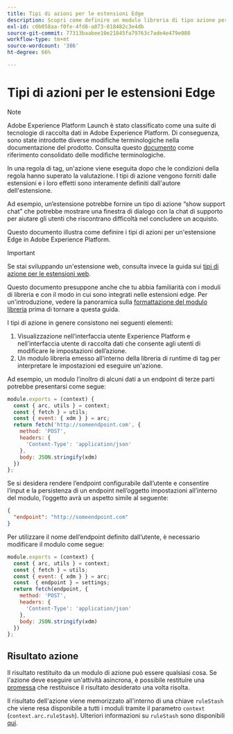 ```yaml
---
title: Tipi di azioni per le estensioni Edge
description: Scopri come definire un modulo libreria di tipo azione per un’estensione tag in una proprietà edge.
exl-id: c0b058aa-f0fe-4fd8-a873-018482c3e4db
source-git-commit: 77313baabee10e21845fa79763c7ade4e479e080
workflow-type: tm+mt
source-wordcount: '386'
ht-degree: 66%

---
```


# Tipi di azioni per le estensioni Edge

>[!NOTE]
>
>Adobe Experience Platform Launch è stato classificato come una suite di tecnologie di raccolta dati in Adobe Experience Platform. Di conseguenza, sono state introdotte diverse modifiche terminologiche nella documentazione del prodotto. Consulta questo [documento](../../term-updates.md) come riferimento consolidato delle modifiche terminologiche.

In una regola di tag, un&#39;azione viene eseguita dopo che le condizioni della regola hanno superato la valutazione. I tipi di azione vengono forniti dalle estensioni e i loro effetti sono interamente definiti dall&#39;autore dell&#39;estensione.

Ad esempio, un’estensione potrebbe fornire un tipo di azione “show support chat” che potrebbe mostrare una finestra di dialogo con la chat di supporto per aiutare gli utenti che riscontrano difficoltà nel concludere un acquisto.

Questo documento illustra come definire i tipi di azioni per un&#39;estensione Edge in Adobe Experience Platform.

>[!IMPORTANT]
>
>Se stai sviluppando un&#39;estensione web, consulta invece la guida sui [tipi di azione per le estensioni web](../web/action-types.md).
>
>Questo documento presuppone anche che tu abbia familiarità con i moduli di libreria e con il modo in cui sono integrati nelle estensioni edge. Per un&#39;introduzione, vedere la panoramica sulla [formattazione del modulo libreria](./format.md) prima di tornare a questa guida.

I tipi di azione in genere consistono nei seguenti elementi:

1. Visualizzazione nell’interfaccia utente Experience Platform e nell’interfaccia utente di raccolta dati che consente agli utenti di modificare le impostazioni dell’azione.
2. Un modulo libreria emesso all&#39;interno della libreria di runtime di tag per interpretare le impostazioni ed eseguire un&#39;azione.

Ad esempio, un modulo l’inoltro di alcuni dati a un endpoint di terze parti potrebbe presentarsi come segue:

```js
module.exports = (context) {
  const { arc, utils } = context;
  const { fetch } = utils;
  const { event: { xdm } } = arc;
  return fetch('http://someendpoint.com', {
    method: 'POST',
    headers: {
      'Content-Type': 'application/json'
    },
    body: JSON.stringify(xdm)
  })
};
```

Se si desidera rendere l’endpoint configurabile dall’utente e consentire l’input e la persistenza di un endpoint nell’oggetto impostazioni all’interno del modulo, l’oggetto avrà un aspetto simile al seguente:

```json
{
  "endpoint": "http://someendpoint.com"
}
```

Per utilizzare il nome dell’endpoint definito dall’utente, è necessario modificare il modulo come segue:

```js
module.exports = (context) {
  const { arc, utils } = context;
  const { fetch } = utils;
  const { event: { xdm } } = arc;
  const  { endpoint } = settings;
  return fetch(endpoint, {
    method: 'POST',
    headers: {
      'Content-Type': 'application/json'
    },
    body: JSON.stringify(xdm)
  })
};
```

## Risultato azione

Il risultato restituito da un modulo di azione può essere qualsiasi cosa. Se l&#39;azione deve eseguire un&#39;attività asincrona, è possibile restituire una [promessa](https://developer.mozilla.org/en-US/docs/Web/JavaScript/Reference/Global_Objects/Promise) che restituisce il risultato desiderato una volta risolta.

Il risultato dell&#39;azione viene memorizzato all&#39;interno di una chiave `ruleStash` che viene resa disponibile a tutti i moduli tramite il parametro `context` (`context.arc.ruleStash`). Ulteriori informazioni su `ruleStash` sono disponibili [qui](./context.md#rulestash).
